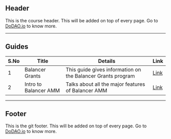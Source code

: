 ## Header
This is the course header. This will be added on top of every page. Go to [DoDAO.io](https://www.dodao.io) to know more.

---

## Guides

| S.No        | Title       |  Details  |  Link  |
| ----------- | ----------- |----------- | ----------- |
| 1      | Balancer Grants | This guide gives information on the Balancer Grants program |  [Link](generated/markdown/balancer-grants-program.md) |
 | 2      | Intro to Balancer AMM | Talks about all the major features of Balancer AMM |  [Link](generated/markdown/intro-to-balancer-amm-balancer.md) |

---
## Footer
This is the git footer. This will be added on top of every page. Go to [DoDAO.io](https://www.dodao.io) to know more.
 